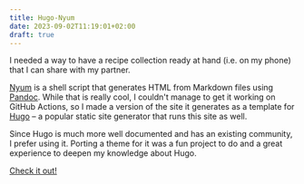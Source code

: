 ```yaml
---
title: Hugo-Nyum
date: 2023-09-02T11:19:01+02:00
draft: true
---
```


I needed a way to have a recipe collection ready at hand (i.e. on my phone) that I can share with my partner.

[Nyum](https://github.com/doersino/nyum) is a shell script that generates HTML from Markdown files using [Pandoc](https://pandoc.org/). While that is really cool, I couldn't manage to get it working on GitHub Actions, so I made a version of the site it generates as a template for [Hugo](https://gohugo.io/) – a popular static site generator that runs this site as well.

Since Hugo is much more well documented and has an existing community, I prefer using it. Porting a theme for it was a fun project to do and a great experience to deepen my knowledge about Hugo.

[Check it out!](https://github.com/arvaid/hugo-nyum)

